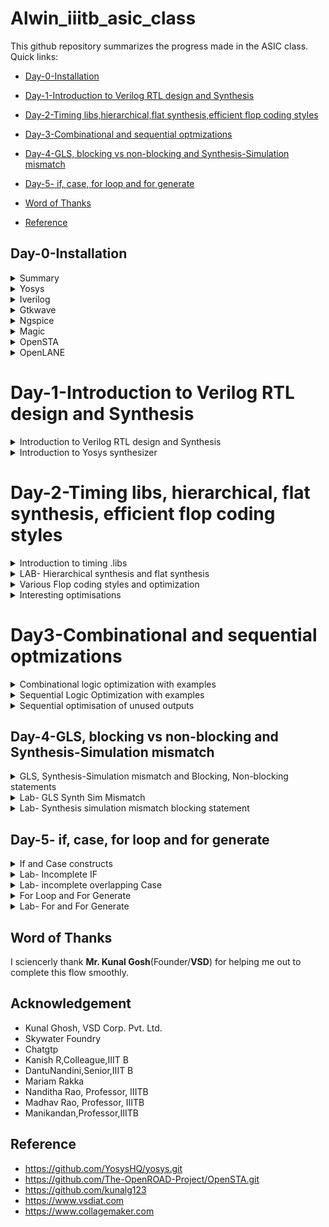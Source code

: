 # Alwin_iiitb_asic_class
This github repository summarizes the progress made in the ASIC class. Quick links:

- [Day-0-Installation](#day-0-Installation)

- [Day-1-Introduction to Verilog RTL design and Synthesis](#Day-1--Introduction-to-Verilog-RTL-design-and-Synthesis)

- [Day-2-Timing libs,hierarchical,flat synthesis,efficient flop coding styles](#Day-2-Timing-libs-hierarchical-flat-synthesis-efficient-flop-coding-styles)

- [Day-3-Combinational and sequential optmizations](#day-3-Combinational-and-sequential-optmizations)

- [Day-4-GLS, blocking vs non-blocking and Synthesis-Simulation mismatch](#5-DAY4--GLS-blocking-vs-non-blocking-and-Synthesis-Simulation-mismatch)

- [Day-5- if, case, for loop and for generate](#6-Day-5--if-case-for-loop-and-for-generate)

- [Word of Thanks](#Word-of-Thanks)

- [Reference](#reference)

## Day-0-Installation
<details>
 <summary> Summary </summary>
	
I installed the needed tools.

</details>	
	
 <details>
 <summary> Yosys </summary>
I installed Yosys using the following commands:
     
```
$ git clone https://github.com/YosysHQ/yosys.git
$ cd yosys-master 
$ sudo apt install make 
$ sudo apt-get install build-essential clang bison flex \
    libreadline-dev gawk tcl-dev libffi-dev git \
    graphviz xdot pkg-config python3 libboost-system-dev \
    libboost-python-dev libboost-filesystem-dev zlib1g-dev
$ make 
$ sudo make install
```
     
Below is the screenshot showing sucessful launch:

<img width="1085" alt="yosys" src="https://github.com/alwinshaju08/Alwin_iiitb_asic_class/assets/69166205/4048f403-62c7-4be1-9bc3-64d9d43e68ea">
</details>

<details>  
<summary> Iverilog </summary>
    
I installed iverilog using the following command:

```
sudo apt-get install iverilog
```

Below is the screenshot showing sucessful launch:

<img width="1085" alt="iverilog" src="https://github.com/alwinshaju08/Alwin_iiitb_asic_class/assets/69166205/e2e0ae1e-ef20-4b91-a21a-2d82768702f5">

</details>

<details>  
    
<summary> Gtkwave </summary>

I installed gtkwave using the following command:

```
sudo apt-get install gtkwave
```

Below is the screenshot showing sucessful launch:

<img width="1085" alt="gtkwave" src="https://github.com/alwinshaju08/Alwin_iiitb_asic_class/assets/69166205/0e6ac3aa-0886-4c4e-b553-a50466c08758">
</details>

<details>

<summary> Ngspice </summary>

I downloaded the tarball from https://sourceforge.net/projects/ngspice/files/ to a local directory and unpacked it using the following commands:

```
tar -zxvf ngspice-40.tar.gz
cd ngspice-40
mkdir release
cd release
../configure  --with-x --with-readline=yes --disable-debug
make
sudo make install

```
Below is the screenshot showing sucessful launch:

<img width="1085" alt="ngspice" src="https://github.com/alwinshaju08/Alwin_iiitb_asic_class/assets/69166205/bcf2a79e-e185-40a2-b17d-1ed8b496c2d4">

</details>

<details>

<summary> Magic </summary>

I installed magic using the following commands:

```
sudo apt-get install m4
sudo apt-get install tcsh
sudo apt-get install csh
sudo apt-get install libx11-dev
sudo apt-get install tcl-dev tk-dev
sudo apt-get install libcairo2-dev
sudo apt-get install mesa-common-dev libglu1-mesa-dev
sudo apt-get install libncurses-dev

```
Below is the screenshot showing sucessful launch:

<img width="1085" alt="magic" src="https://github.com/alwinshaju08/Alwin_iiitb_asic_class/assets/69166205/d66883ee-6262-4e1e-a4a9-186f96e0fb4d">

</details>

<details>

<summary> OpenSTA </summary>

I installed and built OpenSTA (including the needed packages) using the following commands:

```
sudo apt-get install cmake clang gcctcl swig bison flex
git clone https://github.com/The-OpenROAD-Project/OpenSTA.git
cd OpenSTA
mkdir build
cd build
cmake ..
make

```
Below is the screenshot showing sucessful launch:

<img width="1085" alt="opensta" src="https://github.com/alwinshaju08/Alwin_iiitb_asic_class/assets/69166205/594acfb4-e266-41c3-aba3-4bcd15ce946a">
</details>

<details>

<summary> OpenLANE</summary>

I installed and built OpenLANE (including the needed packages) using the following commands:

```
sudo apt-get update
sudo apt-get upgrade
sudo apt install -y build-essential python3 python3-venv python3-pip make git

sudo apt install apt-transport-https ca-certificates curl software-properties-common
curl -fsSL https://download.docker.com/linux/ubuntu/gpg | sudo gpg --dearmor -o /usr/share/keyrings/docker-archive-keyring.gpg

echo "deb [arch=amd64 signed-by=/usr/share/keyrings/docker-archive-keyring.gpg] https://download.docker.com/linux/ubuntu $(lsb_release -cs) stable" | sudo tee /etc/apt/sources.list.d/docker.list > /dev/null

sudo apt update

sudo apt install docker-ce docker-ce-cli containerd.io

sudo docker run hello-world

sudo groupadd docker
sudo usermod -aG docker $USER
sudo reboot 

# After reboot
docker run hello-world

```
Below is the screenshot showing sucessful launch:

<img width="1085" alt="openlane" src="https://github.com/alwinshaju08/Alwin_iiitb_asic_class/assets/69166205/ec437280-7862-478b-bfbf-9da7d730892e">

</details>

# Day-1-Introduction to Verilog RTL design and Synthesis
<details>
<summary>Introduction to Verilog RTL design and Synthesis</summary>

**RTL Design**: In simple terms RTL design or Register Transfer Level design is a method in which we can transfer data from one register to another. In RTL design we write code for Combinational and Sequential circuits in HDL(Hardware Description Language) like Verilog or VerilogHDL which can model logical and hardware operation. RTL design can be one code or set of verilog codes. **One key note is that we need to write RTL design with optimized and synthesizable (realizable as physical gates)**.

**Sample RTL design outline:**

	module module_name (port list);
		//declarations;
		//initializations;
		//continuos concurrent assigments;
		//procedural blocks;
	endmodule

**Test Bench**: Using Verilog we can write a test bench to apply stimulus to the RTL design and verify the results of the design by instantiating design with in test bench. Up-front verification becomes very important as design size increases in size and complexity while any project progresses. This ensures simulation results matches with post synthesis results. A test bench can have two parts, the one generates input signals for the model to be tested while the other part checks the output signals from the design under test. It can be represented as follows.
![Capture2](https://user-images.githubusercontent.com/104454253/166088950-634be5a4-7d5a-4b43-9990-711f8f660aaf.JPG)

**Simulation**: RTL design is checked for adherence to its design specification using simulation by giving sample inputs. This helps finding and fixing bugs in the RTL design in the early stages of design development. 

**Simulator**: Simulator is the tool used for this process. It looks for changes on input signals to evaluate outputs. No change in output if there is no change in input signals
Here is the flow of frondend design:
![Capture1](https://user-images.githubusercontent.com/104454253/166088866-80a4e792-7db7-4bf2-b3b5-b4b9b92452a8.JPG)

<details>
 <summary> Introduction to open source simulator iverilog and gtkwave </summary>
	
**iverilog**: iverilog stands for Icarus Verilog. Icarus Verilog is an implementation of the Verilog hardware description language. It supports the 1995, 2001 and 2005 versions of the standard, portions of SystemVerilog, and some extensions.

**Gtkwave**: GTKWave is a fully featured GTK+ based wave viewer for Unix, Win32, and Mac OSX which reads LXT, LXT2, VZT, FST, and GHW files as well as standard Verilog VCD/EVCD files and allows their viewing. 
</details>

### Lab examples using iverilog and gtkwave

We were introducted to Linux operating system and were made aware of the basic commands. Using **git clone** command we've cloned library files like standard cell library, primitives which are used for synthesis and few verilog codes for practice.
![WhatsApp Image 2023-08-08 at 7 26 11 AM(2)](https://github.com/alwinshaju08/Alwin_iiitb_asic_class/assets/69166205/b256013c-440a-494a-af13-8b6ee89aa416)
![WhatsApp Image 2023-08-08 at 7 26 11 AM(1)](https://github.com/alwinshaju08/Alwin_iiitb_asic_class/assets/69166205/45a367ca-2db5-4381-848f-66f6e36bd95e)
![WhatsApp Image 2023-08-08 at 7 26 11 AM](https://github.com/alwinshaju08/Alwin_iiitb_asic_class/assets/69166205/dde88c97-efef-4178-9c93-15623953efe8)
In this session, I've performed simulation of multiplexer. I've added both the RTL design code and test bench code in iverilog to generate vcd file which I used in gtkwave generator to get the output waveformes after simulation. The output was generated by taking the inputs from the testbench code. 


Here is the code :<br />

	module good_mux (input i0 , input i1 , input sel , output reg y); 
		always @ (*)
		begin
			if(sel)
			y <= i1;
			else 
			y <= i0;
		end
	endmodule


	`timescale 1ns / 1ps
	module tb_good_mux;
	// Inputs
	reg i0,i1,sel;
	// Outputs
	wire y;
      		// Instantiate the Unit Under Test (UUT), name based instantiation
		good_mux uut (.sel(sel),.i0(i0),.i1(i1),.y(y));
		//good_mux uut (sel,i0,i1,y);  //order based instantiation
	initial begin
		$dumpfile("tb_good_mux.vcd");
		$dumpvars(0,tb_good_mux);
		// Initialize Inputs
		sel = 0;
		i0 = 0;
		i1 = 0;
		#300 $finish;
	end
	always #75 sel = ~sel;
	always #10 i0 = ~i0;
	always #55 i1 = ~i1;
	endmodule

</details>

<details>
 <summary> Introduction to Yosys synthesizer </summary>

**Synthesis**: Synthesis transforms the simple RTL design into a gate-level netlist with all the constraints as specified by the designer. In simple language, Synthesis is a process that converts the abstract form of design to a properly implemented chip in terms of logic gates.

Synthesis takes place in multiple steps:
- Converting RTL into simple logic gates.
- Mapping those gates to actual technology-dependent logic gates available in the technology libraries.
- Optimizing the mapped netlist keeping the constraints set by the designer intact.

**Synthesizer**: It is a tool we use to convert out RTL design code to netlist. Yosys is the tool I've used in this workshop.
Here is the flow of above processess.

![rtl-netlist](https://user-images.githubusercontent.com/104454253/166097298-41d913ee-640d-4e1e-9e70-5bf427f35ef4.JPG)

**Yosys**:Yosys is a framework for RTL synthesis and more. It currently has extensive Verilog-2005 support and provides a basic set of synthesis algorithms for various application domains. Yosys is the core component of most our implementation and verification flows.

I was given an overview of the operation of the tool and the files we'll need to provide the tool to give the required netlist. We give RTL design code, .lib file which has all the building blocks of the netlist. Using these two files, Yosys synthesizer generates a netlist file. .lib basically is a collection of logical modules like, And, Or, Not etc.... These are equivalent gate level representation of the RTL code. 

Below are the commands to perform above synthesis.

- RTL Design  - read_verilog
- .lib        - read_liberty
- netlist file- write_verilog

**Operational flow of Yosys Synthesizer**

![Synthesizer](https://user-images.githubusercontent.com/104454253/166094901-27c70c0d-8ef2-4a34-a4b2-7307af492698.JPG)

**Verification of Synthesized design**: In order to make sure that there are no errors in the netlist, we'll have to verify the synthesized circuit. The netlist verification flow can be seen in the below image:

![Synthesisgtkwave](https://user-images.githubusercontent.com/104454253/166095185-f82dbbe0-afb4-43ac-8ec6-6b75491d6b58.JPG)

The gtkwave output for the netlist should match the output waveform for the RTL design file. As netlist and design code have same set of inputs and outputs, we can use the same testbench and compare the waveforms.

**Introduction to loigc synthesis**: Below is the snippet RTL code and equivalent digital circuit:

![sample rtl](https://user-images.githubusercontent.com/104454253/166097112-0fb5685c-fe88-4ca0-8ecf-bc014de46088.JPG)

In the above image, mapping of code and digital circuit is done using Synthesis.

**.lib**: It is a collection of logical modules like, And, Or, Not etc...It has different flvors of same gate like 2 input AND gate, 3 input AND gate etc... with different performace speed.

**Need for different flavours of gate**: In order to make a faster circuit, the clock frequency should be high. For that the time period of the clock should be as low as possible. However, in a sequential circuit, clock period depends on three factors so that data is not lost or to be glitch free.

For the below circuit the three factors are
- Clock to Q of flipflop A
- Propagation delay of combinational circuit
- Setuptime of flipflop B
![Timedelay circuit](https://user-images.githubusercontent.com/104454253/166098730-33bf0734-abec-466f-abe2-a2ac6813b5e0.JPG)

The equation is as follows

![Time](https://user-images.githubusercontent.com/104454253/166097710-2c1099e3-6323-496c-8eb7-12ee04c12096.JPG)

As per the above equation, for a smaller propagation delay, we need faster cells.
But again, why do we have faster cells? This is to ensure that there are no HOLD time violations at B flipflop.
**This complete collection forms .lib**

**Faster Cells vs Slower Cells**: 
Load in digital circuit is of **Capacitence**. Faster the charging or dicharging of capacitance, lesser is the celll delay. However, for a quick charge/ discharge of capacitor, we need transistors capable of sourcing more current i.e, we need WIDE TRANSISTORS. 

Wider transistors have lesser delay but consume more area and power. Narrow transistors are other way around. Faster cells come with a cost of area and power.

**Selection of the Cells**: We'll need to guide the Synthesizer to choose the flavour of cells that is optimum for implementation of logic circuit. Keeping in view of previous observations of faster vs slower cells,to avoid hold time violations, larger circuits, sluggish circuits, we offer guidance to synthesizer in the form of **Constraints**.

Below is an illustration of Synthesis.

![Screenshot (44)](https://user-images.githubusercontent.com/104454253/166099264-e3842e91-1a27-44ae-830c-0757dc5b1a5e.png)

### Labs on Yosys introduction
Invoking Yosys:

![yosys](https://github.com/alwinshaju08/Alwin_iiitb_asic_class/assets/69166205/eb5549da-64f2-4d68-8979-57a2143262ce)

Snippet below illustrates reading .lib, design and choosing the module to synthesize:

![Screenshot from 2023-08-08 10-21-40](https://github.com/alwinshaju08/Alwin_iiitb_asic_class/assets/69166205/26ff7142-0f8f-4cd5-9849-c036b197bbd4)

**Generating Netlist**: The logic of good_mux will be realizable using gates in the sky130_fd_sc_hd__tt_025C_1v80.lib file

![Screenshot from 2023-08-08 10-22-51](https://github.com/alwinshaju08/Alwin_iiitb_asic_class/assets/69166205/c7694b33-1b54-493b-b6bc-85d040e35d3a)

Below is the snippet showing the synthesis results and synthesized circuit for multiplexer.

![Screenshot from 2023-08-08 10-23-45](https://github.com/alwinshaju08/Alwin_iiitb_asic_class/assets/69166205/791ad35c-5de0-498a-9905-12bd9ca2f0a4)

**Netlist code**:

![Screenshot from 2023-08-08 10-42-51](https://github.com/alwinshaju08/Alwin_iiitb_asic_class/assets/69166205/b429c86e-0065-4291-8618-23fe19702754)

![Screenshot from 2023-08-08 10-25-52](https://github.com/alwinshaju08/Alwin_iiitb_asic_class/assets/69166205/e25cc2dc-193f-470d-bee6-6281d9679dce)

**Simplified netlist code**: This code consisits of additional switch. To further simplify, we use below command

![Screenshot from 2023-08-08 10-51-35](https://github.com/alwinshaju08/Alwin_iiitb_asic_class/assets/69166205/ff04b444-6e37-4573-b8f9-a8c9c1d4b1ab)

![Screenshot from 2023-08-08 10-44-30](https://github.com/alwinshaju08/Alwin_iiitb_asic_class/assets/69166205/53a60bf5-6834-4ec2-875a-40440bf0f428)

```
$ yosys
yosys> read_liberty -lib ../lib/sky130_fd_sc_hd__tt_025C_1v80.lib 
yosys> read_verilog good_mux.v 
yosys> synth -top good_mux 
yosys> abc -liberty ../lib/sky130_fd_sc_hd__tt_025C_1v80.lib
yosys> show

yosys> write_verilog good_mux_netlist.v 
yosys> !vim good_mux_netlist.v 

yosys> write_verilog -noattr good_mux_netlist.v
yosys> !vim good_mux_netlist.v 

```
</details>

# Day-2-Timing libs, hierarchical, flat synthesis, efficient flop coding styles
<details>
<summary>Introduction to timing .libs</summary>

### LAB- Introduction to dot Lib
This lab guides us through the .lib files where we have all the gates coded in. According to the below parameters the libraries will be characterized to model the variations.

![lib1](https://user-images.githubusercontent.com/104454253/166105787-19a638a3-fe01-4fcf-828d-0b56a6acb8f7.JPG)

With in the lib file, the gates are delared as follows to meet the variations due to process, temperatures and voltages.

![Screenshot from 2023-08-09 17-09-04](https://github.com/alwinshaju08/Alwin_iiitb_asic_class/assets/69166205/246de5aa-04a8-4ee3-9220-458653f8dd5e)

For the above example, for all the 32 cominations i.e 2^5 (5 is no.of variables), the delay, power and all the related parameters for each gate are mentioned.

![Screenshot from 2023-08-09 17-08-37](https://github.com/alwinshaju08/Alwin_iiitb_asic_class/assets/69166205/293b0222-7471-4f5a-b626-910ad9e92d20)

This image displays the power consumtion comparision.

![lib5](https://user-images.githubusercontent.com/104454253/166107259-6fa398a4-2099-4da3-9b93-818c2c3f2404.JPG)

Below image is the delay order for the different flavor of gates.

![delay_libraries](https://user-images.githubusercontent.com/104454253/166187423-d21465e1-abc3-4ad0-a534-60f8e706ab6f.JPG)

 </details>

 <details>
<summary> LAB- Hierarchical synthesis and flat synthesis </summary>

**multiple_module**<br />

	module sub_module2 (input a, input b, output y);
		assign y = a | b;
	endmodule
	
	module sub_module1 (input a, input b, output y);
		assign y = a&b;
	endmodule


	module multiple_modules (input a, input b, input c , output y);
	wire net1;
	sub_module1 u1(.a(a),.b(b),.y(net1));  //net1 = a&b
	sub_module2 u2(.a(net1),.b(c),.y(y));  //y = net1|c ,ie y = a&b + c;
	endmodule

This is the schematic as per the connections in the above module.

![submodel](https://github.com/alwinshaju08/Alwin_iiitb_asic_class/assets/69166205/80bb4a1b-4fcd-42c9-8e8b-72ee65a625c1)

However, the yosys synthesizer generates the following schematic instead of the above one and with in the submodules, the connections are made

```
$ yosys
yosys> read_liberty -lib ../lib/sky130_fd_sc_hd__tt_025C_1v80.lib 
yosys> read_verilog multiple_modules.v
yosys> synth -top multiple_modules
yosys> show multiple_modules 

```
![Screenshot from 2023-08-10 06-14-30](https://github.com/alwinshaju08/Alwin_iiitb_asic_class/assets/69166205/6a5fc933-a6b3-4b11-a19d-fcad8a5ccb43)

The synthesizer considers the module hierarcy and does the mapping accordting to instantiation. Here is the hierarchical netlist code for the  multiple_modules:

	module multiple_modules(a, b, c, y);
		  input a;
 		 input b;
 		 input c;
		  wire net1;
 		 output y;
 	  sub_module1 u1 (.a(a),.b(b),.y(net1) );
	  sub_module2 u2 (.a(net1),.b(c),.y(y));
	endmodule
	
	module sub_module1(a, b, y);
 	 wire _0_;
 	 wire _1_;
 	 wire _2_;
 	 input a;
 	 input b;
 	 output y;
 	 sky130_fd_sc_hd__and2_0 _3_ (.A(_1_),.B(_0_),.X(_2_));
 	 assign _1_ = b;
 	 assign _0_ = a;
 	 assign y = _2_;
	endmodule

	module sub_module2(a, b, y);
  	wire _0_;
 	 wire _1_;
 	 wire _2_;
  	input a;
  	input b;
 	 output y;
 	 sky130_fd_sc_hd__lpflow_inputiso1p_1 _3_ (.A(_1_),.SLEEP(_0_),.X(_2_) );
 	 assign _1_ = b;
 	 assign _0_ = a;
 	 assign y = _2_;
	endmodule

Flattened netlist:

In flattened netlist, the hierarcies are flattend out and there is single module i.e, gates are instantiated directly instead of sub_modules. Here is the flattened netlist code for the  multiple_modules:

	module multiple_modules(a, b, c, y);
 		 wire _0_;
  		 wire _1_;
 		 wire _2_;
 		 wire _3_;
		 wire _4_;
		 wire _5_;
 		 input a;
 		 input b;
 		 input c;
 		 wire net1;
 		 wire \u1.a ;
		 wire \u1.b ;
		 wire \u1.y ;
		 wire \u2.a ;
		 wire \u2.b ;
 		 wire \u2.y ;
  		output y;
 		 sky130_fd_sc_hd__and2_0 _6_ (
  		  .A(_1_),
  		 .B(_0_),
   		 .X(_2_)
  		);
 		 sky130_fd_sc_hd__lpflow_inputiso1p_1 _7_ (
  		  .A(_4_),
 		  .SLEEP(_3_),
  		  .X(_5_)
 		 );
 		 assign _4_ = \u2.b ;
 		 assign _3_ = \u2.a ;
 		 assign \u2.y  = _5_;
 		 assign \u2.a  = net1;
		 assign \u2.b  = c;
 		 assign y = \u2.y ;
		 assign _1_ = \u1.b ;
		 assign _0_ = \u1.a ;
		 assign \u1.y  = _2_;
		 assign \u1.a  = a;
		 assign \u1.b  = b;
 		 assign net1 = \u1.y ;
		endmodule

The commands to get the hierarchical and flattened netlists is shown below:

**yosys> write_verilog -noattr multiple_modules_hier.v**

8. Executing Verilog backend.
Dumping module `\multiple_modules'.
Dumping module `\sub_module1'.
Dumping module `\sub_module2'.

**yosys> !gvim multiple_modules_hier.v**

11. Shell command: gvim multiple_modules_hier.v

**yosys> flatten**

12. Executing FLATTEN pass (flatten design).
Deleting now unused module sub_module1.
Deleting now unused module sub_module2.
<suppressed ~2 debug messages>

**yosys> write_verilog -noattr multiple_modules_flat.v**

13. Executing Verilog backend.
Dumping module `\multiple_modules'.

**yosys> !gvim multiple_modules_flat.v**

14. Shell command: gvim multiple_modules_flat.v

This is the synthyesized circuit for a flattened netlist. Here u1 and u2 are flattened and directly or gates are realized.

![lab51](https://user-images.githubusercontent.com/104454253/166112988-1b02eea6-a6e8-4a7e-8eee-0772182f914f.JPG)

Here is the synthesized circuit of sub_module1. We are also generating module level synthesis so that if there is a top module with multiple and same sub_modules, we can synthesize it once and can use and connect the same netlist multiple times in the top module netlist.

Another reason to generate module level synthesis and then stictch them together is to avoid errors in a top module if its massive and consists of several sub modules. Generating netlist for synthesis and then stiching it together in top level becomes easier and reduces risk of output mismatch.

We control this synthesis using **synth -top <module_name>** command

![lab52](https://user-images.githubusercontent.com/104454253/166113791-5c245c1c-727a-4f15-aaec-9fef1b817aec.JPG)

 </details>
 
<details>
	<summary>Various Flop coding styles and optimization</summary>
	
**Why Flops and Flop coding styles**

In this session, the discussion was about how to code various types of flops and various styles of coding a flop.

**Why a Flop?**

 In a combinational circuit, the output changes after the propagation delay of the circuit once inputs are changed. During the propagation of data, if there are different paths with different propagation delays, there might be a chance of getting a glitch at the output.<br />
 If there are multiple combinational circuits in the design, the occurances of glitches are more thereby making the output unstable.<br />
To curb this drawback, we are going for flops to store the data from the cominational circuits. When a flop is used, the output of combinational circuit is stored in     it and it is propagated only at the posedge or negedge of the clock so that the next combinational circuit gets a glitch free input thereby stabilising the output.
 
 We use initialize signals or control pins called **set** and **reset** on a flop to initialize the flop, other wise a garbage value to sent out to the next combinational circuit. These control pins can be synchronous or asynchronous.

### Lab- flop synthesis simulations

**d-flipflop with asynchronous reset**- Here the output **q** goes low whenever reset is high and will not wait for the clock's posedge, i.e irrespective of clock, the output is changed to low.

![asyn](https://github.com/alwinshaju08/Alwin_iiitb_asic_class/assets/69166205/ff524bd6-0952-48b5-9e05-4992d13cb62b)
 
	 module dff_asyncres ( input clk ,  input async_reset , input d , output reg q );
		always @ (posedge clk , posedge async_reset)
		begin
			if(async_reset)
				q <= 1'b0;
			else	
				q <= d;
		end
	endmodule

**Simulation**:

![Screenshot from 2023-08-10 06-18-49](https://github.com/alwinshaju08/Alwin_iiitb_asic_class/assets/69166205/e5f28498-b4dd-4be5-8837-4c732351ef7c)

**Synthesized circuit**:

![Screenshot from 2023-08-10 06-24-31](https://github.com/alwinshaju08/Alwin_iiitb_asic_class/assets/69166205/cca2575d-9f9e-4f81-bf1d-2230e5024e42)

**d-flipflop with asynchronous set**- Here the output **q** goes high whenever set is high and will not wait for the clock's posedge, i.e irrespective of clock, the output is changed to high.
 

	module dff_async_set ( input clk ,  input async_set , input d , output reg q );
		always @ (posedge clk , posedge async_set)
		begin
			if(async_set)
				q <= 1'b1;
			else
				q <= d;
		end
	endmodule

**Simulation**:

![Screenshot from 2023-08-10 06-29-39](https://github.com/alwinshaju08/Alwin_iiitb_asic_class/assets/69166205/bc503e0b-7e9b-466c-b7cb-1d806f6baccd)

**Synthesized circuit**:


![Screenshot from 2023-08-10 06-35-34](https://github.com/alwinshaju08/Alwin_iiitb_asic_class/assets/69166205/417c745c-5278-441e-b70b-6fc33861d70d)


**d-flipflop with synchronous reset**- Here the output **q** goes low whenever reset is high and at the positive edge of the clock. Here the reset of the output depends on the clock.



	module dff_syncres ( input clk , input async_reset , input sync_reset , input d , output reg q );
		always @ (posedge clk )
		begin
			if (sync_reset)
				q <= 1'b0;
			else	
				q <= d;
		end
	endmodule

**Simulation**:

![Screenshot from 2023-08-10 06-32-32](https://github.com/alwinshaju08/Alwin_iiitb_asic_class/assets/69166205/77e5a2d7-40e6-43bc-acd4-1921968864e0)

**Synthesized circuit**:

![Screenshot from 2023-08-10 06-37-44](https://github.com/alwinshaju08/Alwin_iiitb_asic_class/assets/69166205/def48f40-9d42-4a2f-9689-daca09709d9b)

**d-flipflop with synchronous and asynchronbous reset**- Here the output **q** goes low whenever asynchronous reset is high where output doesn't depend on clock and also when synchronous reset is high and posedge of clock occurs.

![asynsyn](https://github.com/alwinshaju08/Alwin_iiitb_asic_class/assets/69166205/3abae8d4-0874-40a5-9e51-3515e30afdd0)

	module dff_asyncres_syncres ( input clk , input async_reset , input sync_reset , input d , output reg q );
		always @ (posedge clk , posedge async_reset)
		begin
			if(async_reset)
				q <= 1'b0;
			else if (sync_reset)
				q <= 1'b0;
			else	
				q <= d;
		end
	endmodule

**Simulation**:

![Screenshot from 2023-08-10 06-41-19](https://github.com/alwinshaju08/Alwin_iiitb_asic_class/assets/69166205/dfa4dde4-3b87-4a32-91de-569894974dde)

**Synthesized circuit**:

![Screenshot from 2023-08-10 06-43-45](https://github.com/alwinshaju08/Alwin_iiitb_asic_class/assets/69166205/b9cb8141-1f48-4d44-94f9-d981fee6f407)

</details>

<details>
	
<summary> Interesting optimisations </summary>

This lab session deals with some automatic and interesting optimisations of the circuits based on logic. In the below example, multiplying a number with 2 doesn't need any additional hardeware and only needs connecting the bits from **a** to **y** and grounding the LSB bit of y is enough and the same is realized by Yosys.

	module mul2 (input [2:0] a, output [3:0] y);
		assign y = a * 2;
	endmodule

**Synthesized circuit**:

![Screenshot from 2023-08-10 13-06-07](https://github.com/alwinshaju08/Alwin_iiitb_asic_class/assets/69166205/1c3324c9-7f38-4e5c-a27c-3f35b54e6c93)

When it comes to multiplying with powers of 2, it just needs shifting as shown in the below image:

![mul2](https://github.com/alwinshaju08/Alwin_iiitb_asic_class/assets/69166205/fe739548-f9d5-43b3-92a8-67d87c8f5191)

**Netlist for the above schematic**

![Screenshot from 2023-08-10 13-09-41](https://github.com/alwinshaju08/Alwin_iiitb_asic_class/assets/69166205/e80a2c59-5d34-4951-8d25-d5f0108b2daf)

Special case of multiplying **a** with **9**. The result is shown in the below image:

![mul9](https://github.com/alwinshaju08/Alwin_iiitb_asic_class/assets/69166205/0867ed5b-9fb1-44ef-93c1-d48ebbc984bb)

The schematic for the same is shown below:

![Screenshot from 2023-08-10 13-12-25](https://github.com/alwinshaju08/Alwin_iiitb_asic_class/assets/69166205/d24c06b6-0250-4ed4-b2fb-2ea7b7b08dcc)

**Netlist for the above schematic**

![Screenshot from 2023-08-10 13-13-57](https://github.com/alwinshaju08/Alwin_iiitb_asic_class/assets/69166205/292f924c-e05c-42eb-b987-459b8c838f2c)
 
</details>

# Day3-Combinational and sequential optmizations
<details>
<summary> Combinational logic optimization with examples </summary>

Optimising the combinational logic circuit is squeezing the logic to get the most optimized digital design so that the circuit finally is area and power efficient. This is achieved by the synthesis tool using various techniques and gives us the most optimized circuit.

**Techniques for optimization**:
- Constant propagation which is Direct optimizxation technique
- Boolean logic optimization using K-map or Quine McKluskey

Here is an example for **Constant Propagation**

![optimizations1](https://user-images.githubusercontent.com/104454253/166127772-9ff3dc8e-c5e2-4621-8070-d300df31667e.JPG)

In the above example, if we considor the trasnsistor level circuit of output Y, it has 6 MOS trasistors and when it comes to invertor, only 2 transistors will be sufficient. This is achieved by making A as contstant and propagating the same to output.

Example for **Boolean logic optimization**:

Let's consider an example concurrent statement **assign y=a?(b?c:(c?a:0)):(!c)**

The above expression is using a ternary operator which realizes a series of multiplexers, however, when we write the boolean expression at outputs of each mux and simplify them further using boolean reduction techniques, the outout **y** turns out be just **~(a^c)**

Command to optimize the circuit by yosys is **yosys> opt_clean -purge**

**Example-1**

![IMG_1861](https://github.com/alwinshaju08/Alwin_iiitb_asic_class/assets/69166205/d8df4dab-f4a6-4885-8dd9-5561c6450b93)

	module opt_check (input a , input b , output y);
		assign y = a?b:0;
	endmodule

**Optimized circuit**

![Screenshot from 2023-08-10 15-37-40](https://github.com/alwinshaju08/Alwin_iiitb_asic_class/assets/69166205/c5d4e651-6e9e-40a2-8895-e92a0796e619)

**Example-2**

	module opt_check2 (input a , input b , output y);
		assign y = a?1:b;
	endmodule

![Screenshot from 2023-08-10 15-38-23](https://github.com/alwinshaju08/Alwin_iiitb_asic_class/assets/69166205/c038deb1-4e4c-48e7-a520-12e4275ec5c4)

 **Example-3**

	module opt_check3 (input a , input b, input c , output y);
		assign y = a?(c?b:0):0;
	endmodule

![Screenshot from 2023-08-10 15-39-00](https://github.com/alwinshaju08/Alwin_iiitb_asic_class/assets/69166205/f6729e2a-5503-4e6f-bd26-4da43ae99ce5)

 **Example-4**

	module opt_check4 (input a , input b , input c , output y);
		assign y = a?(b?(a & c ):c):(!c);
	endmodule

![Screenshot from 2023-08-10 15-39-24](https://github.com/alwinshaju08/Alwin_iiitb_asic_class/assets/69166205/a8016b15-cc64-42c7-91f0-69c3a4a85751)

 **Example- 5**

	module sub_module(input a , input b , output y);
		assign y = a & b;
	endmodule

	module multiple_module_opt2(input a , input b , input c , input d , output y);
		wire n1,n2,n3;
		sub_module U1 (.a(a) , .b(1'b0) , .y(n1));
		sub_module U2 (.a(b), .b(c) , .y(n2));
		sub_module U3 (.a(n2), .b(d) , .y(n3));
		sub_module U4 (.a(n3), .b(n1) , .y(y));
	endmodule

![Screenshot from 2023-08-10 16-33-21](https://github.com/alwinshaju08/Alwin_iiitb_asic_class/assets/69166205/f9e8f641-8927-4a5c-90be-eb8cc740d5df)

**Example-6**


		module sub_module1(input a , input b , output y);
		 assign y = a & b;
		endmodule

		module sub_module2(input a , input b , output y);
		 assign y = a^b;
		endmodule

		module multiple_module_opt(input a , input b , input c , input d , output y);
		wire n1,n2,n3;
		sub_module1 U1 (.a(a) , .b(1'b1) , .y(n1));
		sub_module2 U2 (.a(n1), .b(1'b0) , .y(n2));
		sub_module2 U3 (.a(b), .b(d) , .y(n3));

		assign y = c | (b & n1); 
		endmodule


![Screenshot from 2023-08-10 16-34-39](https://github.com/alwinshaju08/Alwin_iiitb_asic_class/assets/69166205/7f74441f-9d3f-44c1-8946-dcf51018ba87)

 
</details>

<details>
<summary>Sequential Logic Optimization with examples
</summary>

Below are the various techniques used for sequential logic optimisations:<br />
-Basic
  - Sequential contant propagation
- Advanced
  - State optimisation
  - Retiming
  - Sequential Logic Cloning (Floor Plan Aware Synthesis)
 
#### 4.2.1 Basic

**Sequential contant propagation**- Here only the first logic can be optimized as the output of flop is always zero. However for the second flop, the output changes continuously, therefor it cannot be used for contant propagation.

![IMG_1862](https://github.com/alwinshaju08/Alwin_iiitb_asic_class/assets/69166205/64d09728-6e85-49b9-a8c6-4fca7b650cb9)

#### Advanced
**State Optimisation**: This is optimisation of unused state. Using this technique we can come up with most optimised state machine.

**Cloning**: This is done when performing PHYSICAL AWARE SYNTHESIS. Lets consider a flop A which is connected to flop B and flop C through a combination logic. If B and C are placed far from A in the flooerplan, there is a routing path delay. To avoid this, we connect A to two intermediate flops and then from these flops the output is sent to B and C thereby decreasing the delay. This process is called cloning since we are generating two new flops with same functionality as A.

**Retiming**: Retiming is a powerful sequential optimization technique used to move registers across the combinational logic or to optimize the number of registers to improve performance via power-delay trade-off, without changing the input-output behavior of the circuit. 

**Example-1**<br />
Here flop will be inferred as the output is not constant. <br />

	module dff_const1(input clk, input reset, output reg q);
		always @(posedge clk, posedge reset)
		begin
			if(reset)
				q <= 1'b0;
			else
				q <= 1'b1;
		end
	endmodule

**Simulation**

![Screenshot from 2023-08-10 16-42-20](https://github.com/alwinshaju08/Alwin_iiitb_asic_class/assets/69166205/c6683476-a75f-4ffe-b30b-b7b906c468fa)

**Synthesis**<br />
In the synthesis report, we'll see that a Dflop was inferred in this example.

![Screenshot from 2023-08-10 17-00-46](https://github.com/alwinshaju08/Alwin_iiitb_asic_class/assets/69166205/ce467143-864e-41cf-b226-acc72f0e69b9)

![Screenshot from 2023-08-10 16-56-45](https://github.com/alwinshaju08/Alwin_iiitb_asic_class/assets/69166205/d8df7da0-ede8-4b49-9f40-38d06efbd448)


**Example-2**<br />
Here flop will not be inferred as the output is always high. <br />

	module dff_const2(input clk, input reset, output reg q);
		always @(posedge clk, posedge reset)
		begin
			if(reset)
				q <= 1'b1;
			else
				q <= 1'b1;
		end
	endmodule



**Simulation**

![Screenshot from 2023-08-10 16-43-58](https://github.com/alwinshaju08/Alwin_iiitb_asic_class/assets/69166205/0b3c3b54-ab1e-44ca-8b4a-d07320e7eb37)

**Synthesis**

![Screenshot from 2023-08-10 17-03-13](https://github.com/alwinshaju08/Alwin_iiitb_asic_class/assets/69166205/70da170d-b659-4d34-b0a0-a4db84a3f752)

![Screenshot from 2023-08-10 17-04-23](https://github.com/alwinshaju08/Alwin_iiitb_asic_class/assets/69166205/66d01bb4-e50a-49e6-acaf-a7cf6917cec1)

**Example-3**

		module dff_const3(input clk, input reset, output reg q);
		reg q1;

		always @(posedge clk, posedge reset)
		begin
			if(reset)
			begin
				q <= 1'b1;
				q1 <= 1'b0;
			end
			else
			begin
				q1 <= 1'b1;
				q <= q1;
			end
		end
		endmodule


**Simulation***

![Screenshot from 2023-08-10 16-44-45](https://github.com/alwinshaju08/Alwin_iiitb_asic_class/assets/69166205/ab33f9ff-b456-4358-8e1d-999d7cdfe025)

**Synthesis**

![Screenshot from 2023-08-10 17-05-10](https://github.com/alwinshaju08/Alwin_iiitb_asic_class/assets/69166205/79e72a0f-db7e-4edf-9695-81d66228061b)

![Screenshot from 2023-08-10 17-07-47](https://github.com/alwinshaju08/Alwin_iiitb_asic_class/assets/69166205/8dfff9cb-8107-4aa3-b892-c59072ee33db)

**Example4**

		module dff_const4(input clk, input reset, output reg q);
		reg q1;

		always @(posedge clk, posedge reset)
		begin
			if(reset)
			begin
				q <= 1'b1;
				q1 <= 1'b1;
			end
		else
			begin
				q1 <= 1'b1;
				q <= q1;
			end
		end
		endmodule

**Simulation***

![Screenshot from 2023-08-10 16-45-21](https://github.com/alwinshaju08/Alwin_iiitb_asic_class/assets/69166205/c5bedf32-0edf-4d3c-a1d3-968c60e39402)

**Synthesis**

![Screenshot from 2023-08-10 17-09-12](https://github.com/alwinshaju08/Alwin_iiitb_asic_class/assets/69166205/8647320e-058f-413c-b625-91bfc64378a2)

![Screenshot from 2023-08-10 17-09-41](https://github.com/alwinshaju08/Alwin_iiitb_asic_class/assets/69166205/ed25d6a2-e512-482b-9efc-44eb249e8d59)

**Example5**

		module dff_const5(input clk, input reset, output reg q);
		reg q1;
		always @(posedge clk, posedge reset)
			begin
				if(reset)
				begin
					q <= 1'b0;
					q1 <= 1'b0;
				end
			else
				begin
					q1 <= 1'b1;
					q <= q1;
				end
			end
		endmodule

**Simulation***

![Screenshot from 2023-08-10 16-45-53](https://github.com/alwinshaju08/Alwin_iiitb_asic_class/assets/69166205/05819ff1-766e-47ba-bcc4-b6db22d93455)

**Synthesis**

![Screenshot from 2023-08-10 17-10-21](https://github.com/alwinshaju08/Alwin_iiitb_asic_class/assets/69166205/2edf31b0-181b-4db2-b2e4-9861ec1d7cc3)

![Screenshot from 2023-08-10 17-11-05](https://github.com/alwinshaju08/Alwin_iiitb_asic_class/assets/69166205/41275734-79ad-4782-8a67-eb0527499a2a)
 
</details>

<details>
<summary> Sequential optimisation of unused outputs </summary>

**Example1**

		module counter_opt (input clk , input reset , output q);
		reg [2:0] count;
		assign q = count[0];
		always @(posedge clk ,posedge reset)
		begin
			if(reset)
				count <= 3'b000;
			else
				count <= count + 1;
		end
		endmodule

**Synthesis**

![Screenshot from 2023-08-10 17-22-33](https://github.com/alwinshaju08/Alwin_iiitb_asic_class/assets/69166205/bb78deec-c9a6-4abd-8ad8-193bf6ce2389)

![Screenshot from 2023-08-10 17-22-58](https://github.com/alwinshaju08/Alwin_iiitb_asic_class/assets/69166205/42617423-b018-455e-b059-f49d9e807a0f)

**Updated counter logic-** 

	module counter_opt (input clk , input reset , output q);
		reg [2:0] count;
		assign q = {count[2:0]==3'b100};
		always @(posedge clk ,posedge reset)
		begin
		if(reset)
			count <= 3'b000;
		else
			count <= count + 1;
		end
	endmodule

**Synthesis**

All the other blocks in synthesizer are for incrementing the counter but the output is only from the three input NOR gate.

![Screenshot from 2023-08-10 17-25-40](https://github.com/alwinshaju08/Alwin_iiitb_asic_class/assets/69166205/a4f9fb95-809c-41a9-b375-c6bc5d5e17a6)

![Screenshot from 2023-08-10 17-27-21](https://github.com/alwinshaju08/Alwin_iiitb_asic_class/assets/69166205/5e8879d9-ea18-4b8d-94ef-2984f9faf9a2)
 
</details>


## Day-4-GLS, blocking vs non-blocking and Synthesis-Simulation mismatch
<details> 
<summary>GLS, Synthesis-Simulation mismatch and Blocking, Non-blocking statements</summary>

### GLS Concepts And Flow Using Iverilog

**What is GLS- Gate Level Simulation?**:<br />
GLS is generating the simulation output by running test bench with netlist file generated from synthesis as design under test. Netlist is logically same as RTL code, therefore, same test bench can be used for it.

**Why GLS?**:<br />
We perform this to verify logical correctness of the design after synthesizing it. Also ensuring the timing of the design is met.

Below picture gives an insight of the procedure. Here while using iverilog, we also include gate level verilog models to generate GLS simulation.

![Screenshot (49)](https://user-images.githubusercontent.com/104454253/166256679-1ac9167a-1358-4c60-bbdb-0f6423f0faa3.png)

### Synthesis Simulation Mismatch

There are three main reasons for Synthesis Simulation Mismatch:<br />
- Missing sensitivity list in always block
- Blocking vs Non-Blocking Assignments
- Non standard Verilog coding

**Missing sensitivity list in always block:**<br />

If the consider - Example-2, we can see the only **sel** is mentioned in the sensitivity list. During the simulation, the waveforms will resemble a latched output but the simulation of netlist will not infer this as the synthesizer will only look at the statements with in the procedural block and not the sensitivity list.

As the synthesizer doen't look for sensitivity list and it looks only for the statements in procedural block, it infers correct  circuit  and if we simulate the netlist code, there will be a synthesis simulation mismatch.

To avoid the synthesis and simulation mismatch. It is very important to check the behaviour of the circuit first and then match it with the expected output seen in simulation and make sure there are no synthesis and simulation mismatches. This is why we use GLS.

**Blocking vs Non-Blocking Assignments**:

Blocking statements execute the statemetns in the order they are written inside the always block. Non-Blocking statements execute all the RHS and once always block is entered, the values are assigned to LHS. This will give mismatch as sometimes, improper use of blocking statements can create latches. Get to see at Example4

</details>

<details>
	<summary> Lab- GLS Synth Sim Mismatch </summary>

 **Example-1** There is no mismatch in this example as the netlist simulation and rtl simulation waveform are similar only

	module ternary_operator_mux (input i0 , input i1 , input sel , output y);
		assign y = sel?i1:i0;
	endmodule
	
**Simulation**

![Screenshot from 2023-08-12 05-18-39](https://github.com/alwinshaju08/Alwin_iiitb_asic_class/assets/69166205/35d1205f-9aa5-4043-ab08-f039e7af0ce1)

**Synthesis**

![Screenshot from 2023-08-12 05-21-59](https://github.com/alwinshaju08/Alwin_iiitb_asic_class/assets/69166205/7c678233-6303-483b-a9e1-d8e0135c87c3)

**Netlist Simulation**

![Screenshot from 2023-08-12 05-25-36](https://github.com/alwinshaju08/Alwin_iiitb_asic_class/assets/69166205/ae119fbc-ed04-460f-9d12-26da345c55e8)

# Example-2

	module bad_mux (input i0 , input i1 , input sel , output reg y);
		always @ (sel)
		begin
			if(sel)
				y <= i1;
			else 
				y <= i0;
		end
	endmodule

**Simulation**

![Screenshot from 2023-08-12 05-35-53](https://github.com/alwinshaju08/Alwin_iiitb_asic_class/assets/69166205/f1897682-f9e1-499a-99b8-95492ff3bea2)

**Synthesis**

![Screenshot from 2023-08-12 05-38-57](https://github.com/alwinshaju08/Alwin_iiitb_asic_class/assets/69166205/d83f1d1f-47a4-46a7-9e09-7f444a8cd2ed)

**Netlist Simulation**

![Screenshot from 2023-08-12 05-40-37](https://github.com/alwinshaju08/Alwin_iiitb_asic_class/assets/69166205/f42fee9c-21a4-46c4-a9ba-b5f57312e96d)

**MISMATCH**<br /> Here first pic shows the netlist simulation which corrects the bad_mux design which was only changing waveform when sel was triggered while for a mux to work properly it should be sensitivity to all the input signals


![WhatsApp Image 2023-08-12 at 5 52 52 AM](https://github.com/alwinshaju08/Alwin_iiitb_asic_class/assets/69166205/b1a4f8e2-3e59-4385-8943-058c7714b3da)

**Example-3**

	module good_mux (input i0 , input i1 , input sel , output reg y);
		always @ (*)
		begin
			if(sel)
				y <= i1;
			else 
				y <= i0;
		end
	endmodule
	
**Simulation**

![Screenshot from 2023-08-12 05-59-35](https://github.com/alwinshaju08/Alwin_iiitb_asic_class/assets/69166205/d3d005c0-f1a3-40f8-b9da-00b412dc6b21)

**Synthesis**

![Screenshot from 2023-08-12 06-00-45](https://github.com/alwinshaju08/Alwin_iiitb_asic_class/assets/69166205/8c6a6b9e-32e0-4b19-a2a2-1247a654937a)

**Netlist Simulation**

![Screenshot from 2023-08-12 06-02-20](https://github.com/alwinshaju08/Alwin_iiitb_asic_class/assets/69166205/c9f87f13-427c-4924-98f4-d2dbac8a14a4)

</details>

<details>
	<summary>Lab- Synthesis simulation mismatch blocking statement</summary>

 Here the output is depending on the past value of x which is dependednt on a and b and it appears like a flop.

# Example4

	module blocking_caveat (input a , input b , input  c, output reg d); 
	reg x;
	always @ (*)
		begin
		d = x & c;
		x = a | b;
	end
	endmodule

**Simulation**

![Screenshot from 2023-08-12 06-06-51](https://github.com/alwinshaju08/Alwin_iiitb_asic_class/assets/69166205/fd69fdfc-e59f-4842-88ed-13506db0f340)

**Synthesis**

![Screenshot from 2023-08-12 06-09-46](https://github.com/alwinshaju08/Alwin_iiitb_asic_class/assets/69166205/d349fd0a-f338-41fd-9505-9b001d82ce50)

**Netlist Simulation**

![Screenshot from 2023-08-12 06-11-09](https://github.com/alwinshaju08/Alwin_iiitb_asic_class/assets/69166205/cccf31dd-40e4-46bd-a15f-4abecb763ed9)

**MISMATCH** 

![WhatsApp Image 2023-08-12 at 6 23 55 AM](https://github.com/alwinshaju08/Alwin_iiitb_asic_class/assets/69166205/cc04e484-5040-4150-b204-a928642cb8ab)

Here this how the circuit should behave but this correct waveform is only obtained while doing netlist simulation.
Here first pic show the netlist simulation which shows the proper working of the dut while the last pic shows the improper working of dut as we have used blocking statement here which causes synthesis simulation mismatch which is sorted out by GLS while providing netlist simulation  

![WhatsApp Image 2023-08-12 at 6 18 55 AM](https://github.com/alwinshaju08/Alwin_iiitb_asic_class/assets/69166205/b22ac58b-7d1b-4e68-a587-ba03f256264d)

</details>

## Day-5- if, case, for loop and for generate

<details>
<summary> If and Case constructs </summary>
 
</details>


<details>
<summary> Lab- Incomplete IF </summary>
 
</details>

<details>
<summary> Lab- incomplete overlapping Case </summary>
 
</details>

<details>
<summary> For Loop and For Generate </summary>
 
</details>

<details>
<summary> Lab- For and For Generate </summary>
 
</details>

## Word of Thanks
I sciencerly thank **Mr. Kunal Gosh**(Founder/**VSD**) for helping me out to complete this flow smoothly.

## Acknowledgement
- Kunal Ghosh, VSD Corp. Pvt. Ltd.
- Skywater Foundry
- Chatgtp
- Kanish R,Colleague,IIIT B
- DantuNandini,Senior,IIIT B
- Mariam Rakka
- Nanditha Rao, Professor, IIITB 
- Madhav Rao, Professor, IIITB
- Manikandan,Professor,IIITB
  
## Reference 

- https://github.com/YosysHQ/yosys.git
- https://github.com/The-OpenROAD-Project/OpenSTA.git
- https://github.com/kunalg123
- https://www.vsdiat.com
- https://www.collagemaker.com
